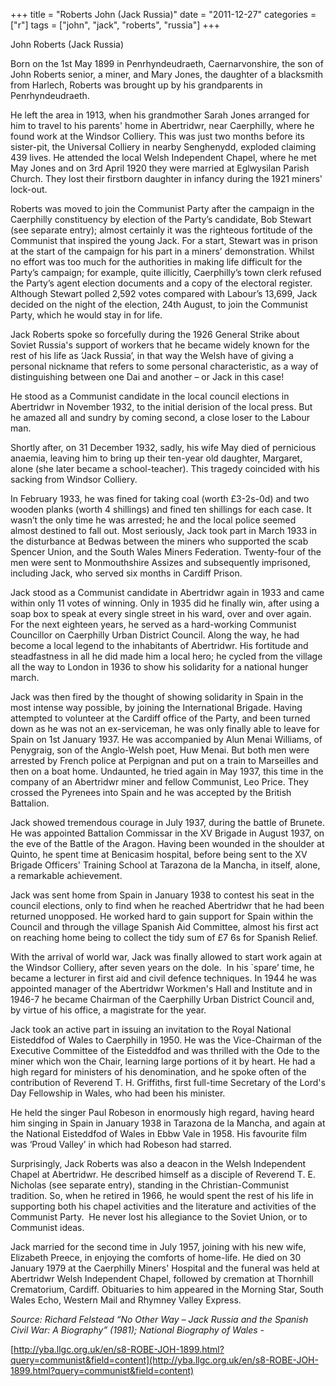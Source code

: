 +++
title = "Roberts John (Jack Russia)"
date = "2011-12-27"
categories = ["r"]
tags = ["john", "jack", "roberts", "russia"]
+++

John Roberts (Jack Russia)

Born on the 1st May 1899 in Penrhyndeudraeth, Caernarvonshire, the son of John Roberts senior, a miner, and Mary Jones, the daughter of a blacksmith from Harlech, Roberts was brought up by his grandparents in Penrhyndeudraeth.  

He left the area in 1913, when his grandmother Sarah Jones arranged for him to travel to his parents' home in Abertridwr, near Caerphilly, where he found work at the Windsor Colliery. This was just two months before its sister-pit, the Universal Colliery in nearby Senghenydd, exploded claiming 439 lives. He attended the local Welsh Independent Chapel, where he met May Jones and on 3rd April 1920 they were married at Eglwysilan Parish Church. They lost their firstborn daughter in infancy during the 1921 miners' lock-out.

Roberts was moved to join the Communist Party after the campaign in the Caerphilly constituency by election of the Party’s candidate, Bob Stewart (see separate entry); almost certainly it was the righteous fortitude of the Communist that inspired the young Jack. For a start, Stewart was in prison at the start of the campaign for his part in a miners’ demonstration. Whilst no effort was too much for the authorities in making life difficult for the Party’s campaign; for example, quite illicitly, Caerphilly’s town clerk refused the Party’s agent election documents and a copy of the electoral register. Although Stewart polled 2,592 votes compared with Labour’s 13,699, Jack decided on the night of the election, 24th August, to join the Communist Party, which he would stay in for life.

Jack Roberts spoke so forcefully during the 1926 General Strike about Soviet Russia's support of workers that he became widely known for the rest of his life as ‘Jack Russia’, in that way the Welsh have of giving a personal nickname that refers to some personal characteristic, as a way of distinguishing between one Dai and another – or Jack in this case! 

He stood as a Communist candidate in the local council elections in Abertridwr in November 1932, to the initial derision of the local press. But he amazed all and sundry by coming second, a close loser to the Labour man. 

Shortly after, on 31 December 1932, sadly, his wife May died of pernicious anaemia, leaving him to bring up their ten-year old daughter, Margaret, alone (she later became a school-teacher). This tragedy coincided with his sacking from Windsor Colliery.

In February 1933, he was fined for taking coal (worth £3-2s-0d) and two wooden planks (worth 4 shillings) and fined ten shillings for each case. It wasn’t the only time he was arrested; he and the local police seemed almost destined to fall out. Most seriously, Jack took part in March 1933 in the disturbance at Bedwas between the miners who supported the scab Spencer Union, and the South Wales Miners Federation. Twenty-four of the men were sent to Monmouthshire Assizes and subsequently imprisoned, including Jack, who served six months in Cardiff Prison.

Jack stood as a Communist candidate in Abertridwr again in 1933 and came within only 11 votes of winning. Only in 1935 did he finally win, after using a soap box to speak at every single street in his ward, over and over again. For the next eighteen years, he served as a hard-working Communist Councillor on Caerphilly Urban District Council. Along the way, he had become a local legend to the inhabitants of Abertridwr. His fortitude and steadfastness in all he did made him a local hero; he cycled from the village all the way to London in 1936 to show his solidarity for a national hunger march.

Jack was then fired by the thought of showing solidarity in Spain in the most intense way possible, by joining the International Brigade. Having attempted to volunteer at the Cardiff office of the Party, and been turned down as he was not an ex-serviceman, he was only finally able to leave for Spain on 1st January 1937. He was accompanied by Alun Menai Williams, of Penygraig, son of the Anglo-Welsh poet, Huw Menai. But both men were arrested by French police at Perpignan and put on a train to Marseilles and then on a boat home. Undaunted, he tried again in May 1937, this time in the company of an Abertridwr miner and fellow Communist, Leo Price. They crossed the Pyrenees into Spain and he was accepted by the British Battalion.

Jack showed tremendous courage in July 1937, during the battle of Brunete. He was appointed Battalion Commissar in the XV Brigade in August 1937, on the eve of the Battle of the Aragon. Having been wounded in the shoulder at Quinto, he spent time at Benicasim hospital, before being sent to the XV Brigade Officers' Training School at Tarazona de la Mancha, in itself, alone, a remarkable achievement.

Jack was sent home from Spain in January 1938 to contest his seat in the council elections, only to find when he reached Abertridwr that he had been returned unopposed. He worked hard to gain support for Spain within the Council and through the village Spanish Aid Committee, almost his first act on reaching home being to collect the tidy sum of £7 6s for Spanish Relief.

With the arrival of world war, Jack was finally allowed to start work again at the Windsor Colliery, after seven years on the dole.  In his \`spare’ time, he became a lecturer in first aid and civil defence techniques. In 1944 he was appointed manager of the Abertridwr Workmen's Hall and Institute and in 1946-7 he became Chairman of the Caerphilly Urban District Council and, by virtue of his office, a magistrate for the year.

Jack took an active part in issuing an invitation to the Royal National Eisteddfod of Wales to Caerphilly in 1950. He was the Vice-Chairman of the Executive Committee of the Eisteddfod and was thrilled with the Ode to the miner which won the Chair, learning large portions of it by heart. He had a high regard for ministers of his denomination, and he spoke often of the contribution of Reverend T. H. Griffiths, first full-time Secretary of the Lord's Day Fellowship in Wales, who had been his minister.

He held the singer Paul Robeson in enormously high regard, having heard him singing in Spain in January 1938 in Tarazona de la Mancha, and again at the National Eisteddfod of Wales in Ebbw Vale in 1958. His favourite film was ‘Proud Valley’ in which had Robeson had starred.

Surprisingly, Jack Roberts was also a deacon in the Welsh Independent Chapel at Abertridwr. He described himself as a disciple of Reverend T. E. Nicholas (see separate entry), standing in the Christian-Communist tradition. So, when he retired in 1966, he would spent the rest of his life in supporting both his chapel activities and the literature and activities of the Communist Party.  He never lost his allegiance to the Soviet Union, or to Communist ideas.  

Jack married for the second time in July 1957, joining with his new wife, Elizabeth Preece, in enjoying the comforts of home-life. He died on 30 January 1979 at the Caerphilly Miners' Hospital and the funeral was held at Abertridwr Welsh Independent Chapel, followed by cremation at Thornhill Crematorium, Cardiff. Obituaries to him appeared in the Morning Star, South Wales Echo, Western Mail and Rhymney Valley Express.

_Source: Richard Felstead “No Other Way – Jack Russia and the Spanish Civil War: A Biography” (1981); National Biography of_ _Wales -_ 

[http://yba.llgc.org.uk/en/s8-ROBE-JOH-1899.html?query=communist&field=content](http://yba.llgc.org.uk/en/s8-ROBE-JOH-1899.html?query=communist&field=content)
